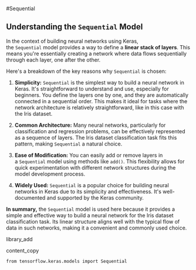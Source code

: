 #Sequential
## Understanding the `Sequential` Model

In the context of building neural networks using Keras, the `Sequential` model provides a way to define a **linear stack of layers**. This means you're essentially creating a network where data flows sequentially through each layer, one after the other.

Here's a breakdown of the key reasons why `Sequential` is chosen:

1. **Simplicity:** `Sequential` is the simplest way to build a neural network in Keras. It's straightforward to understand and use, especially for beginners. You define the layers one by one, and they are automatically connected in a sequential order. This makes it ideal for tasks where the network architecture is relatively straightforward, like in this case with the Iris dataset.
    
2. **Common Architecture:** Many neural networks, particularly for classification and regression problems, can be effectively represented as a sequence of layers. The Iris dataset classification task fits this pattern, making `Sequential` a natural choice.
    
3. **Ease of Modification:** You can easily add or remove layers in a `Sequential` model using methods like `add()`. This flexibility allows for quick experimentation with different network structures during the model development process.
    
4. **Widely Used:** `Sequential` is a popular choice for building neural networks in Keras due to its simplicity and effectiveness. It's well-documented and supported by the Keras community.
    

**In summary,** the `Sequential` model is used here because it provides a simple and effective way to build a neural network for the Iris dataset classification task. Its linear structure aligns well with the typical flow of data in such networks, making it a convenient and commonly used choice.

library_add

content_copy

```
from tensorflow.keras.models import Sequential
```

